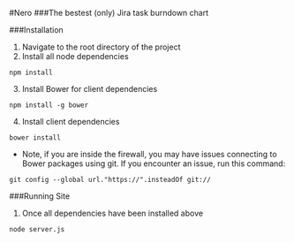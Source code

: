 #Nero
###The bestest (only) Jira task burndown chart

###Installation
1. Navigate to the root directory of the project
2. Install all node dependencies
```
npm install
```
3. Install Bower for client dependencies
```
npm install -g bower
```
4. Install client dependencies
```
bower install
```
* Note, if you are inside the firewall, you may have issues connecting to Bower packages using git. If you encounter an issue, run this command: 
```
git config --global url."https://".insteadOf git://
```

###Running Site
1. Once all dependencies have been installed above
```
node server.js
```
